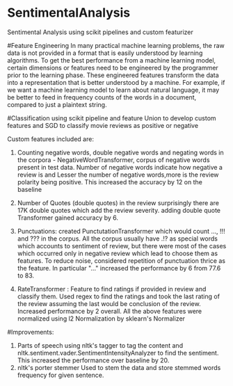 # SentimentalAnalysis
Sentimental Analysis  using scikit pipelines and custom featurizer 

#Feature Engineering
In many practical machine learning problems, the raw data is not provided in a format that is easily
understood by learning algorithms. To get the best performance from a machine learning model,
certain dimensions or features need to be engineered by the programmer prior to the learning phase.
These engineered features transform the data into a representation that is better understood by a
machine. For example, if we want a machine learning model to learn about natural language, it
may be better to feed in frequency counts of the words in a document, compared to just a plaintext
string.

#Classification
using scikit pipeline and feature Union to develop custom features and SGD to classify movie reviews as positive or negative

Custom features included are:
1. Counting negative words, double negative words and negating words in the corpora - NegativeWordTransformer,
corpus of negative words present in test data.
Number of negative words indicate how negative a review is and Lesser the number of negative words,more is the review polarity being positive.
This increased the accuracy by 12 on the baseline

2. Number of Quotes (double quotes) in the review
surprisingly there are 17K double quotes which add the review severity.
adding double quote Transformer gained accuracy by 6.

3. Punctuations: created PunctutationTransformer which would count ..., !!! and ??? in the
corpus.
All the corpus usually have .!? as special words which accounts to sentiment of review, but
there were most of the cases which occurred only in negative review which lead to choose
them as features. To reduce noise, considered repetition of punctuation thrice as the feature.
In particular "..." increased the performance by 6 from 77.6 to 83.

4. RateTransformer : Feature to find ratings if provided in review and classify them.
Used regex to find the ratings and took the last rating of the review assuming the last would be conclusion of the review.
Increased performance by 2 overall.
All the above features were normalized using l2 Normalization by sklearn's Normalizer

#Improvements:
1. Parts of speech 
using nltk's tagger to tag the content and nltk.sentiment.vader.SentimentIntensityAnalyzer to find the sentiment.
This increased the performance over baseline by 20.
2. nltk's porter stemmer
Used to stem the data and store stemmed words frequency for given sentence.


